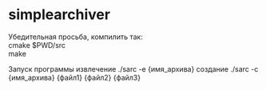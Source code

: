 # simplearchiver

Убедительная просьба, компилить так: <br />
cmake $PWD/src  <br/>
make

Запуск программы
извлечение
./sarc -e {имя_архива}
создание
./sarc -c {имя_архива} {файл1} {файл2} {файл3}
